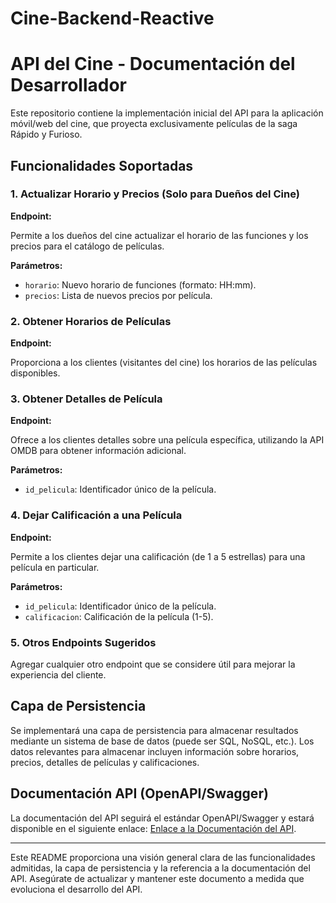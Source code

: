 # Cine-Backend-Reactive
# API del Cine - Documentación del Desarrollador

Este repositorio contiene la implementación inicial del API para la aplicación móvil/web del cine, que proyecta exclusivamente películas de la saga Rápido y Furioso.

## Funcionalidades Soportadas

### 1. Actualizar Horario y Precios (Solo para Dueños del Cine)

**Endpoint:**


Permite a los dueños del cine actualizar el horario de las funciones y los precios para el catálogo de películas.

**Parámetros:**
- `horario`: Nuevo horario de funciones (formato: HH:mm).
- `precios`: Lista de nuevos precios por película.

### 2. Obtener Horarios de Películas

**Endpoint:**


Proporciona a los clientes (visitantes del cine) los horarios de las películas disponibles.

### 3. Obtener Detalles de Película

**Endpoint:**


Ofrece a los clientes detalles sobre una película específica, utilizando la API OMDB para obtener información adicional.

**Parámetros:**
- `id_pelicula`: Identificador único de la película.

### 4. Dejar Calificación a una Película

**Endpoint:**

Permite a los clientes dejar una calificación (de 1 a 5 estrellas) para una película en particular.

**Parámetros:**
- `id_pelicula`: Identificador único de la película.
- `calificacion`: Calificación de la película (1-5).

### 5. Otros Endpoints Sugeridos

Agregar cualquier otro endpoint que se considere útil para mejorar la experiencia del cliente.

## Capa de Persistencia

Se implementará una capa de persistencia para almacenar resultados mediante un sistema de base de datos (puede ser SQL, NoSQL, etc.). Los datos relevantes para almacenar incluyen información sobre horarios, precios, detalles de películas y calificaciones.

## Documentación API (OpenAPI/Swagger)

La documentación del API seguirá el estándar OpenAPI/Swagger y estará disponible en el siguiente enlace: [Enlace a la Documentación del API](url_de_la_documentacion).

---

Este README proporciona una visión general clara de las funcionalidades admitidas, la capa de persistencia y la referencia a la documentación del API. Asegúrate de actualizar y mantener este documento a medida que evoluciona el desarrollo del API.

